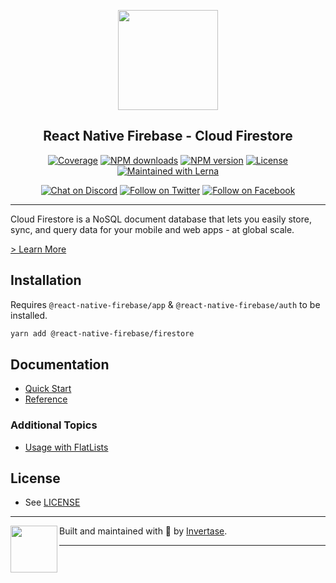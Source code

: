 <p align="center">
  <a href="https://rnfirebase.io">
    <img width="160px" src="https://i.imgur.com/JIyBtKW.png"><br/>
  </a>
  <h2 align="center">React Native Firebase - Cloud Firestore</h2>
</p>

<p align="center">
  <a href="https://api.rnfirebase.io/coverage/firestore/detail"><img src="https://api.rnfirebase.io/coverage/firestore/badge?style=flat-square" alt="Coverage"></a>
  <a href="https://www.npmjs.com/package/@react-native-firebase/firestore"><img src="https://img.shields.io/npm/dm/@react-native-firebase/firestore.svg?style=flat-square" alt="NPM downloads"></a>
  <a href="https://www.npmjs.com/package/@react-native-firebase/firestore"><img src="https://img.shields.io/npm/v/@react-native-firebase/firestore.svg?style=flat-square" alt="NPM version"></a>
  <a href="/LICENSE"><img src="https://img.shields.io/npm/l/react-native-firebase.svg?style=flat-square" alt="License"></a>
  <a href="https://lerna.js.org/"><img src="https://img.shields.io/badge/maintained%20with-lerna-cc00ff.svg?style=flat-square" alt="Maintained with Lerna"></a>
</p>

<p align="center">
  <a href="https://invertase.link/discord"><img src="https://img.shields.io/discord/295953187817521152.svg?style=flat-square&colorA=7289da&label=Chat%20on%20Discord" alt="Chat on Discord"></a>
  <a href="https://twitter.com/rnfirebase"><img src="https://img.shields.io/twitter/follow/rnfirebase.svg?style=flat-square&colorA=1da1f2&colorB=&label=Follow%20on%20Twitter" alt="Follow on Twitter"></a>
  <a href="https://www.facebook.com/groups/rnfirebase"><img src="https://img.shields.io/badge/Follow%20on%20Facebook-4172B8?logo=facebook&style=flat-square&logoColor=fff" alt="Follow on Facebook"></a>
</p>

---

Cloud Firestore is a NoSQL document database that lets you easily store, sync, and query data for your mobile and web apps - at global scale.

[> Learn More](https://firebase.google.com/products/firestore/)

## Installation

Requires `@react-native-firebase/app` & `@react-native-firebase/auth` to be installed.

```bash
yarn add @react-native-firebase/firestore
```

## Documentation

- [Quick Start](https://rnfirebase.io/firestore/usage)
- [Reference](https://rnfirebase.io/reference/firestore)

### Additional Topics

- [Usage with FlatLists](https://rnfirebase.io/firestore/usage-with-flatlists)

## License

- See [LICENSE](/LICENSE)

---

<p>
  <img align="left" width="75px" src="https://static.invertase.io/assets/invertase-logo-small.png">
  <p align="left">
    Built and maintained with 💛 by <a href="https://invertase.io">Invertase</a>.
  </p>
</p>

---
